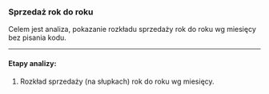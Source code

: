 ### Sprzedaż rok do roku
Celem jest analiza, pokazanie rozkładu sprzedaży rok do roku wg miesięcy bez pisania kodu.

---

#### Etapy analizy:
1. Rozkład sprzedaży (na słupkach)  rok do roku wg miesięcy.
